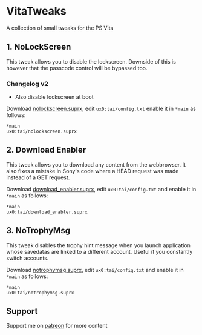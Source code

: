 # VitaTweaks

A collection of small tweaks for the PS Vita

## 1. NoLockScreen

This tweak allows you to disable the lockscreen. Downside of this is however that the passcode control will be bypassed too.

### Changelog v2
- Also disable lockscreen at boot

Download [nolockscreen.suprx](https://github.com/TheOfficialFloW/VitaTweaks/releases/tag/NoLockScreen), edit `ux0:tai/config.txt` enable it in `*main` as follows:

```
*main
ux0:tai/nolockscreen.suprx
```

## 2. Download Enabler

This tweak allows you to download any content from the webbrowser. It also fixes a mistake in Sony's code where a HEAD request was made instead of a GET request.

Download [download_enabler.suprx](https://github.com/TheOfficialFloW/VitaTweaks/releases/tag/DownloadEnabler), edit `ux0:tai/config.txt` and enable it in `*main` as follows:

```
*main
ux0:tai/download_enabler.suprx
```

## 3. NoTrophyMsg

This tweak disables the trophy hint message when you launch application whose savedatas are linked to a different account. Useful if you constantly switch accounts.

Download [notrophymsg.suprx](https://github.com/TheOfficialFloW/VitaTweaks/releases/tag/NoTrophyMsg), edit `ux0:tai/config.txt` and enable it in `*main` as follows:

```
*main
ux0:tai/notrophymsg.suprx
```

## Support

Support me on [patreon](https://www.patreon.com/TheOfficialFloW) for more content
